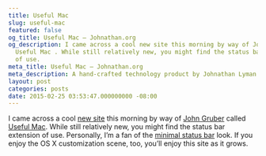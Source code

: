 ```yaml
---
title: Useful Mac
slug: useful-mac
featured: false
og_title: Useful Mac – Johnathan.org
og_description: I came across a cool new site this morning by way of John Gruber called
  Useful Mac . While still relatively new, you might find the status bar extension
  of use.
meta_title: Useful Mac – Johnathan.org
meta_description: A hand-crafted technology product by Johnathan Lyman
layout: post
categories: posts
date: 2015-02-25 03:53:47.000000000 -08:00
---
```


I came across a cool [new site](http://usefulmac.com) this morning by way of [John Gruber](http://daringfireball.com) called [Useful Mac](http://usefulmac.com). While still relatively new, you might find the status bar extension of use. Personally, I’m a fan of the [minimal status bar](http://visnup.github.io/Minimal-Status-Bar/) look. If you enjoy the OS X customization scene, too, you’ll enjoy this site as it grows.

